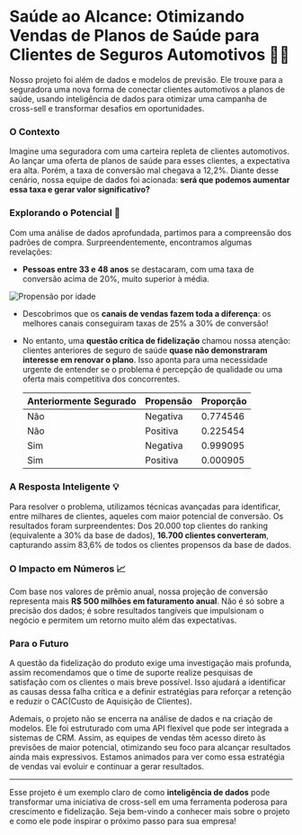 
# Saúde ao Alcance: Otimizando Vendas de Planos de Saúde para Clientes de Seguros Automotivos 🏥🚗

Nosso projeto foi além de dados e modelos de previsão. Ele trouxe para a seguradora uma nova forma de conectar clientes automotivos a planos de saúde, usando inteligência de dados para otimizar uma campanha de cross-sell e transformar desafios em oportunidades.

### O Contexto

Imagine uma seguradora com uma carteira repleta de clientes automotivos. Ao lançar uma oferta de planos de saúde para esses clientes, a expectativa era alta. Porém, a taxa de conversão mal chegava a 12,2%. Diante desse cenário, nossa equipe de dados foi acionada: **será que podemos aumentar essa taxa e gerar valor significativo?**

### Explorando o Potencial 🚀

Com uma análise de dados aprofundada, partimos para a compreensão dos padrões de compra. Surpreendentemente, encontramos algumas revelações:
- **Pessoas entre 33 e 48 anos** se destacaram, com uma taxa de conversão acima de 20%, muito superior à média.

![Propensão por idade](img_1.png)

- Descobrimos que os **canais de vendas fazem toda a diferença**: os melhores canais conseguiram taxas de 25% a 30% de conversão!
- No entanto, uma **questão crítica de fidelização** chamou nossa atenção: clientes anteriores de seguro de saúde **quase não demonstraram interesse em renovar o plano**. Isso aponta para uma necessidade urgente de entender se o problema é percepção de qualidade ou uma oferta mais competitiva dos concorrentes.

   | Anteriormente Segurado | Propensão | Proporção  |
   |------------------------|-----------|------------|
   | Não                    | Negativa      | 0.774546   |
   | Não                    | Positiva      | 0.225454   |
   | Sim                    | Negativa      | 0.999095   |
   | Sim                    | Positiva      | 0.000905   |

### A Resposta Inteligente 💡

Para resolver o problema, utilizamos técnicas avançadas para identificar, entre milhares de clientes, aqueles com maior potencial de conversão. Os resultados foram surpreendentes: Dos 20.000 top clientes do ranking (equivalente a 30% da base de dados), **16.700 clientes converteram**, capturando assim 83,6% de todos os clientes propensos da base de dados.

### O Impacto em Números 📈

Com base nos valores de prêmio anual, nossa projeção de conversão representa mais **R$ 500 milhões em faturamento anual**. Não é só sobre a precisão dos dados; é sobre resultados tangíveis que impulsionam o negócio e permitem um retorno muito além das expectativas.

### Para o Futuro

A questão da fidelização do produto exige uma investigação mais profunda, assim recomendamos que o time de suporte realize pesquisas de satisfação com os clientes o mais breve possível. Isso ajudará a identificar as causas dessa falha crítica e a definir estratégias para reforçar a retenção e reduzir o CAC(Custo de Aquisição de Clientes).

Ademais, o projeto não se encerra na análise de dados e na criação de modelos. Ele foi estruturado com uma API flexível que pode ser integrada a sistemas de CRM. 
Assim, as equipes de vendas têm acesso direto às previsões de maior potencial, otimizando seu foco para alcançar resultados ainda mais expressivos. Estamos animados para ver como essa estratégia de vendas vai evoluir e continuar a gerar resultados.

---

Esse projeto é um exemplo claro de como **inteligência de dados** pode transformar uma iniciativa de cross-sell em uma ferramenta poderosa para crescimento e fidelização. Seja bem-vindo a conhecer mais sobre o projeto e como ele pode inspirar o próximo passo para sua empresa!

